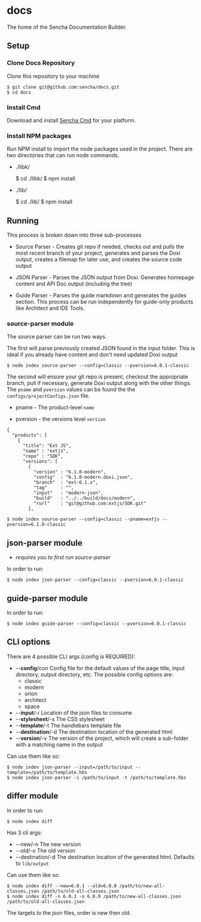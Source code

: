 # docs
The home of the Sencha Documentation Builder.

## Setup

### Clone Docs Repository
Clone this repository to your machine

    $ git clone git@github.com:sencha/docs.git
    $ cd docs

### Install Cmd
Download and install [Sencha Cmd](https://www.sencha.com/products/sencha-cmd/) for your platform.

### Install NPM packages
Run NPM install to import the node packages used in the project. 
There are two directories that can run node commands.

* ./libk/

    $ cd ./libk/
    $ npm install

* ./lib/

    $ cd ./lib/
    $ npm install


## Running

This process is broken down into three sub-processes

+ Source Parser - Creates git repo if needed, checks out and pulls the most recent branch of your project, generates and 
parses the Doxi output, creates a filemap for later use, and creates the source code output

+ JSON Parser - Parses the JSON output from Doxi.  Generates homepage content and API Doc output (including the tree)

+ Guide Parser - Parses the guide markdown and generates the guides section.  This process can be run independently
for guide-only products like Architect and IDE Tools.
    
### source-parser module

The source parser can be run two ways.  

The first will parse previously created JSON found in the input folder.  This
is ideal if you already have content and don't need updated Doxi output

    $ node index source-parser --config=classic --pversion=6.0.1-classic
    
The second will ensure your git repo is present, checkout the appropriate branch, pull if necessary, generate Doxi output
along with the other things.  The `pname` and `pversion` values can be found the the `configs/projectConfigs.json` file.

+ pname - The product-level `name`

+ pversion - the versions level `version`

```
{
  "products": [
    {
      "title": "Ext JS",
      "name" : "extjs",
      "repo" : "SDK",
      "versions": [
        {
          "version" : "6.1.0-modern",
          "config"  : "6.1.0-modern.doxi.json",
          "branch"  : "ext-6.1.x",
          "tag"     : "",
          "input"   : "modern-json",
          "build"   : "../../build/docs/modern",
          "rurl"    : "git@github.com:extjs/SDK.git"
        },
```
    
    $ node index source-parser --config=classic --pname=extjs --pversion=6.1.0-classic            
    
## json-parser module
 - *requires you to first run source-parser*

In order to run:

    $ node index json-parser --config=classic --pversion=6.0.1-classic
    
## guide-parser module

In order to run:

    $ node index guide-parser --config=classic --pversion=6.0.1-classic
    
## CLI options
There are 4 possible CLI args (config is REQUIRED):

 - --**config**/con Config file for the default values of the page title, input directory, 
 output directory, etc.  The possible config options are:
    - classic
    - modern
    - orion
    - architect
    - space
 - --**input**/-i Location of the json files to consume
 - --**stylesheet**/-s The CSS stylesheet
 - --**template**/-t The handlebars template file
 - --**destination**/-d The destination location of the generated html
 - --**version**/-v The version of the project, which will create a sub-folder with a matching name in the output

Can use them like so:

    $ node index json-parser --input=/path/to/input --template=/path/to/template.hbs
    $ node index json-parser -i /path/to/input -t /path/to/template.hbs

## differ module

In order to run:

    $ node index diff

Has 3 cli args:

 - --new/-n The new version
 - --old/-o The old version
 - --destination/-d The destination location of the generated html. Defaults to `lib/output`

Can use them like so:

    $ node index diff --new=6.0.1 --old=6.0.0 /path/to/new-all-classes.json /path/to/old-all-classes.json
    $ node index diff -n 6.0.1 -o 6.0.0 /path/to/new-all-classes.json /path/to/old-all-classes.json

The targets to the json files, order is new then old.
